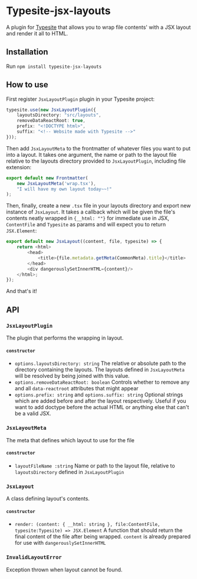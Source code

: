 # Typesite-jsx-layouts

A plugin for [Typesite](https://github.com/EvidentlyCube/typesite) that allows you to wrap file contents' with a JSX layout and render it all to HTML.

## Installation

Run `npm install typesite-jsx-layouts`

## How to use

First register `JsxLayoutPlugin` plugin in your Typesite project:
 
```typescript
typesite.use(new JsxLayoutPlugin({
    layoutsDirectory: "src/layouts",
    removeDataReactRoot: true,
    prefix: "<!DOCTYPE html>",
    suffix: "<!-- Website made with Typesite -->"
}));
```

Then add `JsxLayoutMeta` to the frontmatter of whatever files you want to put into a layout. It takes one argument, the name or path to the layout file relative to the layouts directory provided to `JsxLayoutPlugin`, including file extension:

```typescript
export default new Frontmatter(
    new JsxLayoutMeta('wrap.tsx'),
    "I will have my own layout today~~!"
);
```

Then, finally, create a new `.tsx` file in your layouts directory and export new instance of `JsxLayout`. It takes a callback which will be given the file's contents neatly wrapped in `{__html: ""}` for immediate use in JSX, `ContentFile` and `Typesite` as params and will expect you to return `JSX.Element`:

```typescript
export default new JsxLayout((content, file, typesite) => {
    return <html>
    	<head>
    		<title>{file.metadata.getMeta(CommonMeta).title}</title>
    	</head>
        <div dangerouslySetInnerHTML={content}/>
    </html>;
});
```

And that's it!

## API

### `JsxLayoutPlugin`
The plugin that performs the wrapping in layout.

#### `constructor`
 
 * `options.layoutsDirectory: string` The relative or absolute path to the directory containing the layouts. The layouts defined in `JsxLayoutMeta` will be resolved by being joined with this value.
 * `options.removeDataReactRoot: boolean` Controls whether to remove any and all `data-reactroot` attributes that might appear 
 * `options.prefix: string` and `options.suffix: string` Optional strings which are added before and after the layout respectively. Useful if you want to add doctype before the actual HTML or anything else that can't be a valid JSX.

### `JsxLayoutMeta`
The meta that defines which layout to use for the file

#### `constructor`

 * `layoutFileName :string` Name or path to the layout file, relative to `layoutsDirectory` defined in `JsxLayoutPlugin` 
 
### `JsxLayout`
A class defining layout's contents.

#### `constructor`

 * `render: (content: { __html: string }, file:ContentFile, typesite:Typesite) => JSX.Element` A function that should return the final content of the file after being wrapped. `content` is already prepared for use with `dangerouslySetInnerHTML`
 
### `InvalidLayoutError`
Exception thrown when layout cannot be found.
